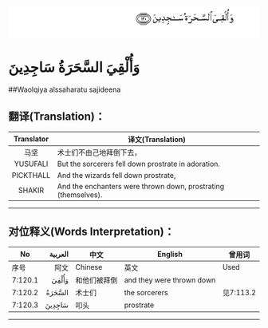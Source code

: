 ![007:120](images/007_120.gif)

# وَأُلْقِيَ السَّحَرَةُ سَاجِدِينَ 

##Waolqiya alssaharatu sajideena 

## 翻译(Translation)：

| Translator | 译文(Translation)                                            |
| :--------: | ------------------------------------------------------------ |
|    马坚    | 术士们不由己地拜倒下去，                                     |
|  YUSUFALI  | But the sorcerers fell down prostrate in adoration.          |
| PICKTHALL  | And the wizards fell down prostrate,                         |
|   SHAKIR   | And the enchanters were thrown down, prostrating (themselves). |

---

## 对位释义(Words Interpretation)：

| No   | العربية | 中文    | English | 曾用词 |
| ---- | ------: | ------- | ------- | ------ |
| 序号 |    阿文 | Chinese | 英文    | Used   |
| 7:120.1 | وَأُلْقِيَ  | 和他们被拜倒 | and they were thrown down |           |
| 7:120.2 | السَّحَرَةُ | 术士们       | the sorcerers             | 见7:113.2 |
| 7:120.3 | سَاجِدِينَ | 叩头         | prostrate                 |           |

---